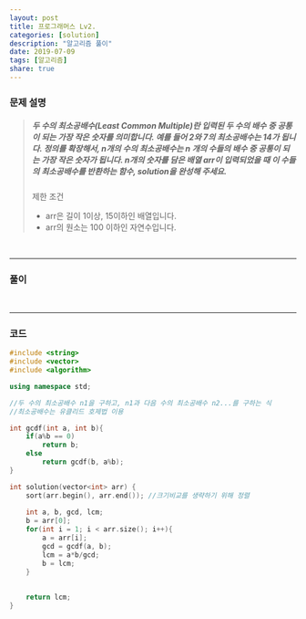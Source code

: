 ```yaml
---
layout: post
title: 프로그래머스 Lv2. 
categories: [solution]
description: "알고리즘 풀이"
date: 2019-07-09
tags: [알고리즘]
share: true
---
```


### 문제 설명
> ##### 두 수의 최소공배수(Least Common Multiple)란 입력된 두 수의 배수 중 공통이 되는 가장 작은 숫자를 의미합니다. 예를 들어 2와 7의 최소공배수는 14가 됩니다. 정의를 확장해서, n개의 수의 최소공배수는 n 개의 수들의 배수 중 공통이 되는 가장 작은 숫자가 됩니다. n개의 숫자를 담은 배열 arr이 입력되었을 때 이 수들의 최소공배수를 반환하는 함수, solution을 완성해 주세요.
> 
> 제한 조건
> * arr은 길이 1이상, 15이하인 배열입니다.
> * arr의 원소는 100 이하인 자연수입니다.

<br>

- - -

### 풀이

<br>

- - -

### 코드
```cpp
#include <string>
#include <vector>
#include <algorithm>

using namespace std;

//두 수의 최소공배수 n1을 구하고, n1과 다음 수의 최소공배수 n2...를 구하는 식
//최소공배수는 유클리드 호제법 이용

int gcdf(int a, int b){
    if(a%b == 0)
        return b;
    else
        return gcdf(b, a%b);
}

int solution(vector<int> arr) {
    sort(arr.begin(), arr.end()); //크기비교를 생략하기 위해 정렬
    
    int a, b, gcd, lcm;
    b = arr[0];
    for(int i = 1; i < arr.size(); i++){
        a = arr[i];
        gcd = gcdf(a, b);
        lcm = a*b/gcd;
        b = lcm;
    }
    
    
    return lcm;
}
```
